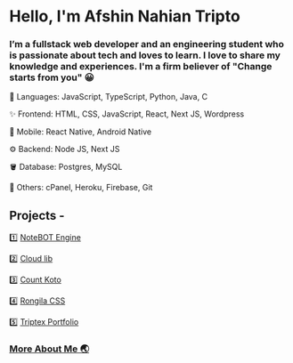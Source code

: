 # Hello, I'm Afshin Nahian Tripto 
### I’m a fullstack web developer and an engineering student who is passionate about tech and loves to learn. I love to share my knowledge and experiences. I'm a firm believer of "Change starts from you" 😀

🧠 Languages: JavaScript, TypeScript, Python, Java, C

✨ Frontend: HTML, CSS, JavaScript, React, Next JS, Wordpress

📱 Mobile: React Native, Android Native

⚙️ Backend: Node JS, Next JS

🪣 Database: Postgres, MySQL

🔨 Others: cPanel, Heroku, Firebase, Git 



## Projects - 

1️⃣ [NoteBOT Engine](https://github.com/TriptoAfsin/notebot-engine-v1) 

2️⃣ [Cloud lib](https://github.com/TriptoAfsin/Cloud-Lib-React)

3️⃣ [Count Koto](https://github.com/TriptoAfsin/CountKoto-Android-App)

4️⃣ [Rongila CSS](https://rongila.netlify.app/)

5️⃣ [Triptex Portfolio](https://github.com/TriptoAfsin/triptex-portfolio)

### [More About Me 🌏](https://triptex.me/#/)

